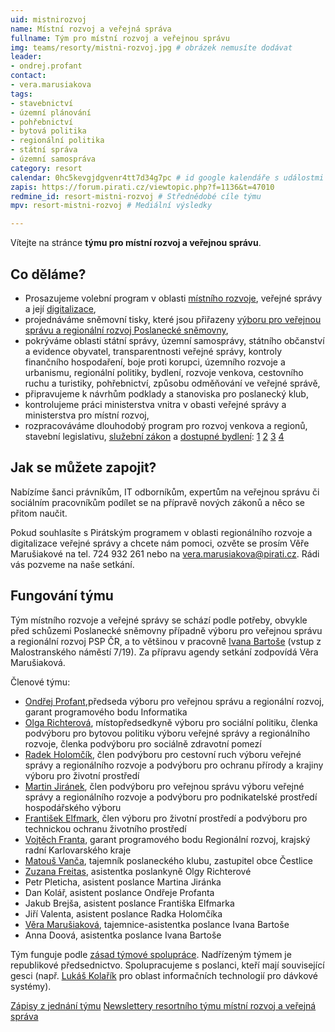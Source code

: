 ```yaml
---
uid: mistnirozvoj
name: Místní rozvoj a veřejná správa
fullname: Tým pro místní rozvoj a veřejnou správu
img: teams/resorty/mistni-rozvoj.jpg # obrázek nemusíte dodávat
leader: 
- ondrej.profant
contact:
- vera.marusiakova
tags:
- stavebnictví
- územní plánování
- pohřebnictví
- bytová politika
- regionální politika
- státní správa
- územní samospráva
category: resort
calendar: 0hc5kevgjdgvenr4tt7d34g7pc # id google kalendáře s událostmi
zapis: https://forum.pirati.cz/viewtopic.php?f=1136&t=47010
redmine_id: resort-mistni-rozvoj # Střednědobé cíle týmu
mpv: resort-mistni-rozvoj # Mediální výsledky

---
```


Vítejte na stránce **týmu pro místní rozvoj a veřejnou správu**.

Co děláme?
----------

* Prosazujeme volební program v oblasti [místního rozvoje](https://www.pirati.cz/program/psp2017/mistni-rozvoj/), veřejné správy a její [digitalizace](https://www.pirati.cz/program/psp2017/informatika/),
* projednáváme sněmovní tisky, které jsou přiřazeny [výboru pro veřejnou správu a regionální rozvoj Poslanecké sněmovny](http://www.psp.cz/sqw/hp.sqw?k=4400),
* pokrýváme oblasti státní správy, územní samosprávy, státního občanství a evidence obyvatel, transparentnosti veřejné správy, kontroly finančního hospodaření, boje proti korupci, územního rozvoje a urbanismu, regionální politiky, bydlení, rozvoje venkova, cestovního ruchu a turistiky, pohřebnictví, způsobu odměňování ve veřejné správě,
* připravujeme k návrhům podklady a stanoviska pro poslanecký klub,
* kontrolujeme práci ministerstva vnitra v obasti veřejné správy a ministerstva pro místní rozvoj,
* rozpracováváme dlouhodobý program pro rozvoj venkova a regionů, stavební legislativu, [služební zákon](https://www.pirati.cz/program/dlouhodoby/sluzebni-zakon/) a [dostupné bydlení](https://www.socialni-a-dostupne-bydleni.cz/): [1](https://www.pirati.cz/tiskove-zpravy/bartos-richterova-simral-jednali-mmr.html) [2](https://www.pirati.cz/tiskove-zpravy/pirati-pripravuji-legislativu-k-socialnimu-bydleni.html) [3](https://www.pirati.cz/tiskove-zpravy/vyloucenych-lokalit-pribyva.html) [4](https://www.pirati.cz/tiskove-zpravy/pirati-radi-ministryni-jak-zvladnout-airbnb-a-drahe-bydleni.html)

Jak se můžete zapojit?
-----------------------------

Nabízíme šanci právníkům, IT odborníkům, expertům na veřejnou správu či sociálním pracovníkům podílet se na přípravě nových zákonů a něco se přitom naučit.

Pokud souhlasíte s Pirátským programem v oblasti regionálního rozvoje a digitalizace veřejné správy a chcete nám pomoci, ozvěte se prosím Věře Marušiakové na tel. 724 932 261 nebo na vera.marusiakova@pirati.cz. Rádi vás pozveme na naše setkání.


Fungování týmu
---------------

Tým místního rozvoje a veřejné správy se schází podle potřeby, obvykle před schůzemi Poslanecké sněmovny případně výboru pro veřejnou správu a regionální rozvoj PSP ČR, a to většinou v pracovně [Ivana Bartoše](https://www.pirati.cz/lide/ivan-bartos/) (vstup z Malostranského náměstí 7/19). Za přípravu agendy setkání zodpovídá Věra Marušiaková.

Členové týmu:

* [Ondřej Profant](https://www.pirati.cz/lide/ondrej-profant),předseda výboru pro veřejnou správu a regionální rozvoj, garant programového bodu Informatika
* [Olga Richterová](https://www.pirati.cz/lide/olga-richterova), místopředsedkyně výboru pro sociální politiku, členka podvýboru pro bytovou politiku výboru veřejné správy a regionálního rozvoje, členka podvýboru pro sociálně zdravotní pomezí 
* [Radek Holomčík](https://www.pirati.cz/lide/radek-holomcik), člen podvýboru pro cestovní ruch výboru veřejné správy a regionálního rozvoje a podvýboru pro ochranu přírody a krajiny výboru pro životní prostředí
* [Martin Jiránek](https://www.pirati.cz/lide/martin-jiranek), člen podvýboru pro veřejnou správu výboru veřejné správy a regionálního rozvoje a podvýboru pro podnikatelské prostředí hospodářského výboru
* [František Elfmark](https://www.pirati.cz/lide/frantisek-elfmark), člen výboru pro životní prostředí a podvýboru pro technickou ochranu životního prostředí
* [Vojtěch Franta](https://www.pirati.cz/lide/vojtech-franta), garant programového bodu Regionální rozvoj, krajský radní Karlovarského kraje
* [Matouš Vanča](https://www.pirati.cz/lide/matous-vanca/), tajemník poslaneckého klubu, zastupitel obce Čestlice
* [Zuzana Freitas](https://www.pirati.cz/lide/zuzana-freitas), asistentka poslankyně Olgy Richterové
* Petr Pleticha, asistent poslance Martina Jiránka
* Dan Kolář, asistent poslance Ondřeje Profanta
* Jakub Brejša, asistent poslance Františka Elfmarka
* Jiří Valenta, asistent poslance Radka Holomčíka
* [Věra Marušiaková](https://www.pirati.cz/lide/vera-marusiakova), tajemnice-asistentka poslance Ivana Bartoše
* Anna Doová, asistentka poslance Ivana Bartoše

Tým funguje podle [zásad týmové spolupráce](https://wiki.pirati.cz/rules/or_zatys). Nadřízeným týmem je republikové předsednictvo. Spolupracujeme s poslanci, kteří mají související gesci (např. [Lukáš Kolařík](https://www.pirati.cz/lide/lukas-kolarik) pro oblast informačních technologií pro dávkové systémy).

[Zápisy z jednání týmu](https://forum.pirati.cz/viewtopic.php?f=1136&t=47010&p=617443#p617443)
[Newslettery resortního týmu místní rozvoj a veřejná správa](https://nalodeni.pirati.cz/news/list/20)
